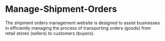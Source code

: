 # Manage-Shipment-Orders
The shipment orders management website is designed to assist businesses in efficiently managing the process of transporting orders (goods) from retail stores (sellers) to customers (buyers).
